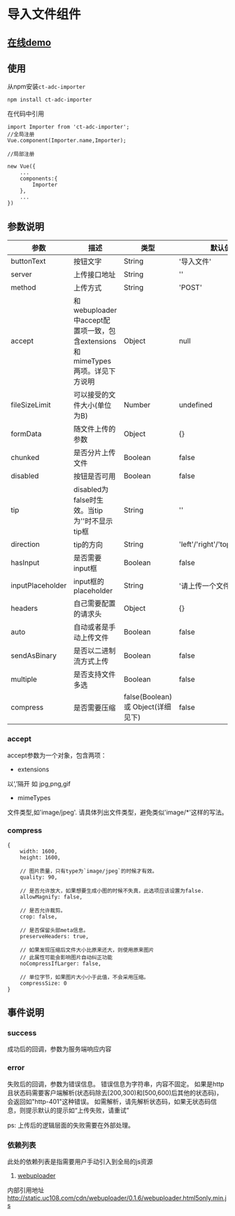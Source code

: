 # 导入文件组件

## [在线demo](https://codepen.io/rubyisapm/pen/WjYVPp)

## 使用

从npm安装`ct-adc-importer`
```
npm install ct-adc-importer
```
在代码中引用
```
import Importer from 'ct-adc-importer';
//全局注册
Vue.component(Importer.name,Importer);

//局部注册

new Vue({
    ...
    components:{
        Importer
    },
    ...
})
```
## 参数说明

参数|描述|类型|默认值
--- | --- | --- | --- |
buttonText | 按钮文字 | String | '导入文件'
server | 上传接口地址 | String | ''
method | 上传方式 | String | 'POST'
accept | 和webuploader中accept配置项一致，包含extensions和mimeTypes两项。详见下方说明 | Object | null
fileSizeLimit | 可以接受的文件大小(单位为B) | Number | undefined
formData | 随文件上传的参数 | Object | {}
chunked | 是否分片上传文件 | Boolean | false
disabled | 按钮是否可用 | Boolean | false
tip | disabled为false时生效。当tip为''时不显示tip框 | String | ''
direction | tip的方向 | String | 'left'/'right'/'top'/'bottom'
hasInput | 是否需要input框 | Boolean | false
inputPlaceholder | input框的placeholder | String | '请上传一个文件'
headers | 自己需要配置的请求头 | Object | {}
auto | 自动或者是手动上传文件 | Boolean | false
sendAsBinary | 是否以二进制流方式上传 | Boolean | false
multiple | 是否支持文件多选 | Boolean | false
compress | 是否需要压缩 | false(Boolean) 或 Object(详细见下) | false

### accept

accept参数为一个对象，包含两项：
* extensions

以‘,’隔开 如 jpg,png,gif

* mimeTypes

文件类型,如'image/jpeg'. 请具体列出文件类型，避免类似'image/*'这样的写法。

### compress

```
{
    width: 1600,
    height: 1600,

    // 图片质量，只有type为`image/jpeg`的时候才有效。
    quality: 90,

    // 是否允许放大，如果想要生成小图的时候不失真，此选项应该设置为false.
    allowMagnify: false,

    // 是否允许裁剪。
    crop: false,

    // 是否保留头部meta信息。
    preserveHeaders: true,

    // 如果发现压缩后文件大小比原来还大，则使用原来图片
    // 此属性可能会影响图片自动纠正功能
    noCompressIfLarger: false,

    // 单位字节，如果图片大小小于此值，不会采用压缩。
    compressSize: 0
}
```

## 事件说明

### success

成功后的回调，参数为服务端响应内容

### error

失败后的回调，参数为错误信息。
错误信息为字符串，内容不固定。
如果是http且状态码需要客户端解析(状态码除去[200,300)和[500,600)后其他的状态码)，会返回如"http-401"这种错误。
如需解析，请先解析状态码，如果无状态码信息，则提示默认的提示如“上传失败，请重试”

ps: 上传后的逻辑层面的失败需要在外部处理。


### 依赖列表

此处的依赖列表是指需要用户手动引入到全局的js资源

1. [webuploader](http://fexteam.gz01.bdysite.com/webuploader/)

内部引用地址
http://static.uc108.com/cdn/webuploader/0.1.6/webuploader.html5only.min.js

